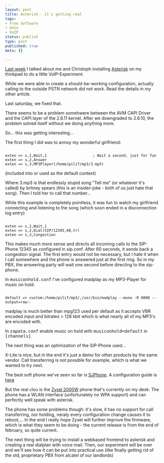 ```yaml
---
layout: post
title: Asterisk - it's getting real
tags:
- Free Software
- Unix
- VoIP
status: publish
type: post
published: true
meta: {}

---
```

<p><a href="http://www.gnegg.ch/archives/235-Fun-with-VoIP.html">Last week</a> I talked about me and Christoph installing <a href="http://www.asterisk.org">Asterisk</a> on my thinkpad to do a little VoIP-Experiment.</p>
<p>While we were able to create a should-be-working configuration, actually calling to the outside PSTN network did not work. Read the details in my other article.</p>
<p>Last saturday, we fixed that.</p>
<p>There seems to be a problem somehwere between the AVM CAPI Driver and the CAPI layer of the 2.6.11 kernel. After we downgraded to 2.6.10, the problem solved itself without we doing anything more.</p>
<p>So... this was getting interesting...</p>
<p>The first thing I did was to annoy my wonderful girlfriend:</p>
<div><code>
exten => s,1,Wait,1                     ; Wait a second, just for fun
exten => s,2,Answer
exten => s,3,MP3Player(/home/pilif/mp3/3.mp3)
</code></div>
<p>(included into or used as the default context)
<p>Where 3.mp3 is that endlessly stupid song "Tell me" (or whatever it's called) by britney spears (this is an insider-joke - both of us just hate that song). Then I told her to call that number...</p>
<p>While this example is completely pointless, it was fun to watch my girlfriend connecting and listening to the song (which soon ended in a disconnection log entry)</p>
<div><code>
exten => s,1,Wait,1
exten => s,2,Dial(SIP/12345,60,tr)
exten => s,3,Congestion
</code></div>
<p>This makes much more sense and directs all incoming calls to the SIP-Phone 12345 as configured in sip.conf. After 60 seconds, it sends back a congestion signal. The first entry would not be necessary, but I hate it when I call somewhere and the phone is answered just at the first ring. So in my PBX, the answering party will wait one second before directing to the sip-phone.</p>
<p>In <tt>musiconhold.conf</tt> I've configured madplay as my MP3-Player for music on hold:</p>
<div><code>
default => custom:/home/pilif/mp3/,/usr/bin/madplay --mono -R 8000 --output=raw:-
</code></div>
<p>madplay is much better than mpg123 used per default as it accepts VBR encoded input and bitrates > 128 kbit which is what nearly all of my MP3's are encoded with.</p>
<p>In <tt>zapata.conf</tt> enable music on hold with <tt>musiconhold=default</tt> in <tt>[channels]</tt></p>
<p>The next thing was an optimization of the SIP-Phone used...</p>
<p>X-Lite is nice, but in the end it's just a demo for other products by the same vendor. Call transferring is not possible for example, which is what we wanted to try next.</p>
<p>The best soft phone we've seen so far is <a href="http://www.sjlabs.com/">SJPhone</a>. A configuration guide is <a href="http://www.jimradford.com/asterisk/sjphone/">here</a>
<p>But the real clou is the <a href="http://www.zyxel.co.uk/Products.32+B6JnR4X1p5WEVMcHJvZHVjdHNfcGkxW3Nob3dVaWRdPTEzJmNIYXNoPTA4NWJjMjdlOTM_.0.html">Zyxel 2000W</a> phone that's currently on my desk: The phone has a WLAN interface (unfortunately no WPA support) and can perfectly well speak with asterisk.</p>
<p>The phone has some problems though: it's slow, it has no support for call transferring, nor holding, neraly every configuration change causes it to reboot,... In the end I really hope Zyxel will further improve the firmware, which is what they seem to be doing - the current release is from the end of february, so quite current.</p>
<p>The next thing will be trying to install a webbased frontend to asterisk and creating a real dialplan with voice mail. Then, our experiment will be over and we'll see how it can be put into practical use (like finally getting rid of the old, proprietary PBX from alcatel of our landlords)</p>
